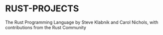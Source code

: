 # RUST-PROJECTS

The Rust Programming Language by Steve Klabnik and Carol Nichols, with contributions from the Rust Community
